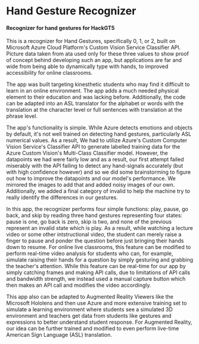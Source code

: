 # Hand Gesture Recognizer
#### Recognizer for hand gestures for HackGT5

This is a recognizer for Hand Gestures, specifically 0, 1, or 2, built on Microsoft Azure Cloud Platform's Custom Vision Service Classifier API. Picture data taken from ata used only for these three values to show proof of concept behind developing such an app, but applications are far and wide from being able to dynamically type with hands, to improved accessibility for online classrooms.

The app was built targeting kinesthetic students who may find it difficult to learn in an online environment. The app adds a much needed physical element to their education and was lacking before. Additionally, the code can be adapted into an ASL translator for the alphabet or words with the translation at the character level or full sentences with translation at the phrase level.

The app's functionality is simple. While Azure detects emotions and objects by default, it's not well trained on detecting hand gestures, particularly ASL numerical values. As a result, We had to utilize Azure's Custom Computer Vision Service's Classifier API to generate labelled training data for the Azure Custom Vision's Multi-Class Classifier model. However, the datapoints we had were fairly low and as a result, our first attempt failed miserably with the API failing to detect any hand-signals accurately (but with high confidence however) and so we did some brainstorming to figure out how to improve the datapoints and our model's performance. We mirrored the images to add that and added noisy images of our own. Additionally, we added a final category of invalid to help the machine try to really identify the differences in our gestures.

In this app, the recognizer performs four simple functions: play, pause, go back, and skip by reading three hand gestures representing four states: pause is one, go back is zero, skip is two, and none of the previous represent an invalid state which is play. As a result, while watching a lecture video or some other intstructional video, the student can merely raise a finger to pause and ponder the question before just bringing their hands down to resume. For online live classrooms, this feature can be modified to perform real-time video analysis for students who can, for example, simulate raising their hands for a question by simply gesturing and grabbing the teacher's attention. While this feature can be real-time for our app by simply catching frames and making API calls, due to limitations of API calls and bandwidth strength, we instead used a manual capture button which then makes an API call and modifies the video accordingly. 

This app also can be adapted to Augmented Reality Viewers like the Microsoft Hololens and then use Azure and more extensive training set to simulate a learning environment where students see a simulated 3D environment and teachers get data from students like gestures and expressions to better understand student response. For Augmented Reality, our idea can be further trained and modified to even perform live-time American Sign Language (ASL) translation. 
